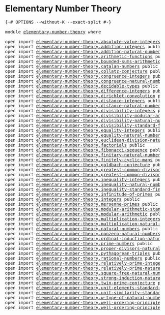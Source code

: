 # Elementary Number Theory

<pre class="Agda"><a id="37" class="Symbol">{-#</a> <a id="41" class="Keyword">OPTIONS</a> <a id="49" class="Pragma">--without-K</a> <a id="61" class="Pragma">--exact-split</a> <a id="75" class="Symbol">#-}</a>

<a id="80" class="Keyword">module</a> <a id="87" href="elementary-number-theory.html" class="Module">elementary-number-theory</a> <a id="112" class="Keyword">where</a>

<a id="119" class="Keyword">open</a> <a id="124" class="Keyword">import</a> <a id="131" href="elementary-number-theory.absolute-value-integers.html" class="Module">elementary-number-theory.absolute-value-integers</a> <a id="180" class="Keyword">public</a>
<a id="187" class="Keyword">open</a> <a id="192" class="Keyword">import</a> <a id="199" href="elementary-number-theory.addition-integers.html" class="Module">elementary-number-theory.addition-integers</a> <a id="242" class="Keyword">public</a>
<a id="249" class="Keyword">open</a> <a id="254" class="Keyword">import</a> <a id="261" href="elementary-number-theory.addition-natural-numbers.html" class="Module">elementary-number-theory.addition-natural-numbers</a> <a id="311" class="Keyword">public</a>
<a id="318" class="Keyword">open</a> <a id="323" class="Keyword">import</a> <a id="330" href="elementary-number-theory.arithmetic-functions.html" class="Module">elementary-number-theory.arithmetic-functions</a> <a id="376" class="Keyword">public</a>
<a id="383" class="Keyword">open</a> <a id="388" class="Keyword">import</a> <a id="395" href="elementary-number-theory.bounded-sums-arithmetic-functions.html" class="Module">elementary-number-theory.bounded-sums-arithmetic-functions</a> <a id="454" class="Keyword">public</a>
<a id="461" class="Keyword">open</a> <a id="466" class="Keyword">import</a> <a id="473" href="elementary-number-theory.catalan-numbers.html" class="Module">elementary-number-theory.catalan-numbers</a> <a id="514" class="Keyword">public</a>
<a id="521" class="Keyword">open</a> <a id="526" class="Keyword">import</a> <a id="533" href="elementary-number-theory.collatz-conjecture.html" class="Module">elementary-number-theory.collatz-conjecture</a> <a id="577" class="Keyword">public</a>
<a id="584" class="Keyword">open</a> <a id="589" class="Keyword">import</a> <a id="596" href="elementary-number-theory.congruence-integers.html" class="Module">elementary-number-theory.congruence-integers</a> <a id="641" class="Keyword">public</a>
<a id="648" class="Keyword">open</a> <a id="653" class="Keyword">import</a> <a id="660" href="elementary-number-theory.congruence-natural-numbers.html" class="Module">elementary-number-theory.congruence-natural-numbers</a> <a id="712" class="Keyword">public</a>
<a id="719" class="Keyword">open</a> <a id="724" class="Keyword">import</a> <a id="731" href="elementary-number-theory.decidable-types.html" class="Module">elementary-number-theory.decidable-types</a> <a id="772" class="Keyword">public</a>
<a id="779" class="Keyword">open</a> <a id="784" class="Keyword">import</a> <a id="791" href="elementary-number-theory.difference-integers.html" class="Module">elementary-number-theory.difference-integers</a> <a id="836" class="Keyword">public</a>
<a id="843" class="Keyword">open</a> <a id="848" class="Keyword">import</a> <a id="855" href="elementary-number-theory.dirichlet-convolution.html" class="Module">elementary-number-theory.dirichlet-convolution</a> <a id="902" class="Keyword">public</a>
<a id="909" class="Keyword">open</a> <a id="914" class="Keyword">import</a> <a id="921" href="elementary-number-theory.distance-integers.html" class="Module">elementary-number-theory.distance-integers</a> <a id="964" class="Keyword">public</a>
<a id="971" class="Keyword">open</a> <a id="976" class="Keyword">import</a> <a id="983" href="elementary-number-theory.distance-natural-numbers.html" class="Module">elementary-number-theory.distance-natural-numbers</a> <a id="1033" class="Keyword">public</a>
<a id="1040" class="Keyword">open</a> <a id="1045" class="Keyword">import</a> <a id="1052" href="elementary-number-theory.divisibility-integers.html" class="Module">elementary-number-theory.divisibility-integers</a> <a id="1099" class="Keyword">public</a>
<a id="1106" class="Keyword">open</a> <a id="1111" class="Keyword">import</a> <a id="1118" href="elementary-number-theory.divisibility-modular-arithmetic.html" class="Module">elementary-number-theory.divisibility-modular-arithmetic</a> <a id="1175" class="Keyword">public</a>
<a id="1182" class="Keyword">open</a> <a id="1187" class="Keyword">import</a> <a id="1194" href="elementary-number-theory.divisibility-natural-numbers.html" class="Module">elementary-number-theory.divisibility-natural-numbers</a> <a id="1248" class="Keyword">public</a>
<a id="1255" class="Keyword">open</a> <a id="1260" class="Keyword">import</a> <a id="1267" href="elementary-number-theory.divisibility-standard-finite-types.html" class="Module">elementary-number-theory.divisibility-standard-finite-types</a> <a id="1327" class="Keyword">public</a>
<a id="1334" class="Keyword">open</a> <a id="1339" class="Keyword">import</a> <a id="1346" href="elementary-number-theory.equality-integers.html" class="Module">elementary-number-theory.equality-integers</a> <a id="1389" class="Keyword">public</a>
<a id="1396" class="Keyword">open</a> <a id="1401" class="Keyword">import</a> <a id="1408" href="elementary-number-theory.equality-natural-numbers.html" class="Module">elementary-number-theory.equality-natural-numbers</a> <a id="1458" class="Keyword">public</a>
<a id="1465" class="Keyword">open</a> <a id="1470" class="Keyword">import</a> <a id="1477" href="elementary-number-theory.euclidean-division-natural-numbers.html" class="Module">elementary-number-theory.euclidean-division-natural-numbers</a> <a id="1537" class="Keyword">public</a>
<a id="1544" class="Keyword">open</a> <a id="1549" class="Keyword">import</a> <a id="1556" href="elementary-number-theory.factorials.html" class="Module">elementary-number-theory.factorials</a> <a id="1592" class="Keyword">public</a>
<a id="1599" class="Keyword">open</a> <a id="1604" class="Keyword">import</a> <a id="1611" href="elementary-number-theory.fibonacci-sequence.html" class="Module">elementary-number-theory.fibonacci-sequence</a> <a id="1655" class="Keyword">public</a>
<a id="1662" class="Keyword">open</a> <a id="1667" class="Keyword">import</a> <a id="1674" href="elementary-number-theory.finitary-natural-numbers.html" class="Module">elementary-number-theory.finitary-natural-numbers</a> <a id="1724" class="Keyword">public</a>
<a id="1731" class="Keyword">open</a> <a id="1736" class="Keyword">import</a> <a id="1743" href="elementary-number-theory.finitely-cyclic-maps.html" class="Module">elementary-number-theory.finitely-cyclic-maps</a> <a id="1789" class="Keyword">public</a>
<a id="1796" class="Keyword">open</a> <a id="1801" class="Keyword">import</a> <a id="1808" href="elementary-number-theory.goldbach-conjecture.html" class="Module">elementary-number-theory.goldbach-conjecture</a> <a id="1853" class="Keyword">public</a>
<a id="1860" class="Keyword">open</a> <a id="1865" class="Keyword">import</a> <a id="1872" href="elementary-number-theory.greatest-common-divisor-integers.html" class="Module">elementary-number-theory.greatest-common-divisor-integers</a> <a id="1930" class="Keyword">public</a>
<a id="1937" class="Keyword">open</a> <a id="1942" class="Keyword">import</a> <a id="1949" href="elementary-number-theory.greatest-common-divisor-natural-numbers.html" class="Module">elementary-number-theory.greatest-common-divisor-natural-numbers</a> <a id="2014" class="Keyword">public</a>
<a id="2021" class="Keyword">open</a> <a id="2026" class="Keyword">import</a> <a id="2033" href="elementary-number-theory.inequality-integers.html" class="Module">elementary-number-theory.inequality-integers</a> <a id="2078" class="Keyword">public</a>
<a id="2085" class="Keyword">open</a> <a id="2090" class="Keyword">import</a> <a id="2097" href="elementary-number-theory.inequality-natural-numbers.html" class="Module">elementary-number-theory.inequality-natural-numbers</a> <a id="2149" class="Keyword">public</a>
<a id="2156" class="Keyword">open</a> <a id="2161" class="Keyword">import</a> <a id="2168" href="elementary-number-theory.inequality-standard-finite-types.html" class="Module">elementary-number-theory.inequality-standard-finite-types</a> <a id="2226" class="Keyword">public</a>
<a id="2233" class="Keyword">open</a> <a id="2238" class="Keyword">import</a> <a id="2245" href="elementary-number-theory.infinitude-of-primes.html" class="Module">elementary-number-theory.infinitude-of-primes</a> <a id="2291" class="Keyword">public</a>
<a id="2298" class="Keyword">open</a> <a id="2303" class="Keyword">import</a> <a id="2310" href="elementary-number-theory.integers.html" class="Module">elementary-number-theory.integers</a> <a id="2344" class="Keyword">public</a>
<a id="2351" class="Keyword">open</a> <a id="2356" class="Keyword">import</a> <a id="2363" href="elementary-number-theory.mersenne-primes.html" class="Module">elementary-number-theory.mersenne-primes</a> <a id="2404" class="Keyword">public</a>
<a id="2411" class="Keyword">open</a> <a id="2416" class="Keyword">import</a> <a id="2423" href="elementary-number-theory.modular-arithmetic-standard-finite-types.html" class="Module">elementary-number-theory.modular-arithmetic-standard-finite-types</a> <a id="2489" class="Keyword">public</a>
<a id="2496" class="Keyword">open</a> <a id="2501" class="Keyword">import</a> <a id="2508" href="elementary-number-theory.modular-arithmetic.html" class="Module">elementary-number-theory.modular-arithmetic</a> <a id="2552" class="Keyword">public</a>
<a id="2559" class="Keyword">open</a> <a id="2564" class="Keyword">import</a> <a id="2571" href="elementary-number-theory.multiplication-integers.html" class="Module">elementary-number-theory.multiplication-integers</a> <a id="2620" class="Keyword">public</a>
<a id="2627" class="Keyword">open</a> <a id="2632" class="Keyword">import</a> <a id="2639" href="elementary-number-theory.multiplication-natural-numbers.html" class="Module">elementary-number-theory.multiplication-natural-numbers</a> <a id="2695" class="Keyword">public</a>
<a id="2702" class="Keyword">open</a> <a id="2707" class="Keyword">import</a> <a id="2714" href="elementary-number-theory.natural-numbers.html" class="Module">elementary-number-theory.natural-numbers</a> <a id="2755" class="Keyword">public</a>
<a id="2762" class="Keyword">open</a> <a id="2767" class="Keyword">import</a> <a id="2774" href="elementary-number-theory.nonzero-natural-numbers.html" class="Module">elementary-number-theory.nonzero-natural-numbers</a> <a id="2823" class="Keyword">public</a>
<a id="2830" class="Keyword">open</a> <a id="2835" class="Keyword">import</a> <a id="2842" href="elementary-number-theory.ordinal-induction-natural-numbers.html" class="Module">elementary-number-theory.ordinal-induction-natural-numbers</a> <a id="2901" class="Keyword">public</a>
<a id="2908" class="Keyword">open</a> <a id="2913" class="Keyword">import</a> <a id="2920" href="elementary-number-theory.prime-numbers.html" class="Module">elementary-number-theory.prime-numbers</a> <a id="2959" class="Keyword">public</a>
<a id="2966" class="Keyword">open</a> <a id="2971" class="Keyword">import</a> <a id="2978" href="elementary-number-theory.proper-divisors-natural-numbers.html" class="Module">elementary-number-theory.proper-divisors-natural-numbers</a> <a id="3035" class="Keyword">public</a>
<a id="3042" class="Keyword">open</a> <a id="3047" class="Keyword">import</a> <a id="3054" href="elementary-number-theory.pythagorean-triples.html" class="Module">elementary-number-theory.pythagorean-triples</a> <a id="3099" class="Keyword">public</a>
<a id="3106" class="Keyword">open</a> <a id="3111" class="Keyword">import</a> <a id="3118" href="elementary-number-theory.rational-numbers.html" class="Module">elementary-number-theory.rational-numbers</a> <a id="3160" class="Keyword">public</a>
<a id="3167" class="Keyword">open</a> <a id="3172" class="Keyword">import</a> <a id="3179" href="elementary-number-theory.relatively-prime-integers.html" class="Module">elementary-number-theory.relatively-prime-integers</a> <a id="3230" class="Keyword">public</a>
<a id="3237" class="Keyword">open</a> <a id="3242" class="Keyword">import</a> <a id="3249" href="elementary-number-theory.relatively-prime-natural-numbers.html" class="Module">elementary-number-theory.relatively-prime-natural-numbers</a> <a id="3307" class="Keyword">public</a>
<a id="3314" class="Keyword">open</a> <a id="3319" class="Keyword">import</a> <a id="3326" href="elementary-number-theory.square-free-natural-numbers.html" class="Module">elementary-number-theory.square-free-natural-numbers</a> <a id="3379" class="Keyword">public</a>
<a id="3386" class="Keyword">open</a> <a id="3391" class="Keyword">import</a> <a id="3398" href="elementary-number-theory.strong-induction-natural-numbers.html" class="Module">elementary-number-theory.strong-induction-natural-numbers</a> <a id="3456" class="Keyword">public</a>
<a id="3463" class="Keyword">open</a> <a id="3468" class="Keyword">import</a> <a id="3475" href="elementary-number-theory.twin-prime-conjecture.html" class="Module">elementary-number-theory.twin-prime-conjecture</a> <a id="3522" class="Keyword">public</a>
<a id="3529" class="Keyword">open</a> <a id="3534" class="Keyword">import</a> <a id="3541" href="elementary-number-theory.unit-elements-standard-finite-types.html" class="Module">elementary-number-theory.unit-elements-standard-finite-types</a> <a id="3602" class="Keyword">public</a>
<a id="3609" class="Keyword">open</a> <a id="3614" class="Keyword">import</a> <a id="3621" href="elementary-number-theory.unit-similarity-standard-finite-types.html" class="Module">elementary-number-theory.unit-similarity-standard-finite-types</a> <a id="3684" class="Keyword">public</a>
<a id="3691" class="Keyword">open</a> <a id="3696" class="Keyword">import</a> <a id="3703" href="elementary-number-theory.w-type-of-natural-numbers.html" class="Module">elementary-number-theory.w-type-of-natural-numbers</a> <a id="3754" class="Keyword">public</a>
<a id="3761" class="Keyword">open</a> <a id="3766" class="Keyword">import</a> <a id="3773" href="elementary-number-theory.well-ordering-principle-natural-numbers.html" class="Module">elementary-number-theory.well-ordering-principle-natural-numbers</a> <a id="3838" class="Keyword">public</a>
<a id="3845" class="Keyword">open</a> <a id="3850" class="Keyword">import</a> <a id="3857" href="elementary-number-theory.well-ordering-principle-standard-finite-types.html" class="Module">elementary-number-theory.well-ordering-principle-standard-finite-types</a> <a id="3928" class="Keyword">public</a>
</pre>